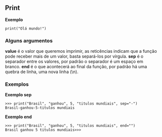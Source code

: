 ## Print

**Exemplo**
```
print("Olá mundo!")
```

### Alguns argumentos 

**value** é o valor que queremos imprimir, as reticências indicam que a função pode receber mais de um valor, basta separá-los por vírgula.
**sep** é o separador entre os valores, por padrão o separador é um espaço em branco.
**end** é o que acontecerá ao final da função, por padrão há uma quebra de linha, uma nova linha (\n).

### Exemplos

**Exemplo sep**
```
>>> print("Brasil", "ganhou", 5, "titulos mundiais", sep="-")
Brasil-ganhou-5-titulos mundiais
```

**Exemplo end**
```
>>> print("Brasil", "ganhou", 5, "titulos mundiais", end="")
Brasil ganhou 5 titulos mundiais>>>
```